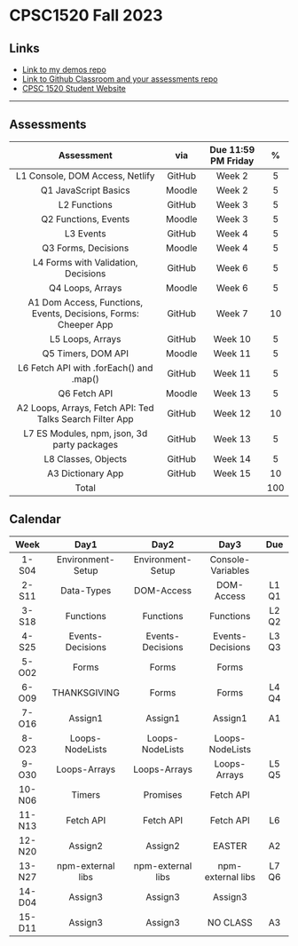 # CPSC1520 Fall 2023

## Links

- [Link to my demos repo](https://github.com/RobbinLawJavaScript/javascript-demos.git)
- [Link to Github Classroom and your assessments repo](#)
- [CPSC 1520 Student Website](https://cpsc-1520.github.io/cpsc1520/)

---

## Assessments

|Assessment|via|Due 11:59 PM Friday|%|
|:-:|:-:|:-:|:-:|
|L1 Console, DOM Access, Netlify|GitHub|Week 2|5
|Q1 JavaScript Basics|Moodle|Week 2|5
|L2 Functions|GitHub|Week 3|5
|Q2 Functions, Events|Moodle|Week 3|5
|L3 Events|GitHub|Week 4|5
|Q3 Forms, Decisions|Moodle|Week 4|5
|L4 Forms with Validation, Decisions|GitHub|Week 6|5
|Q4 Loops, Arrays|Moodle|Week 6|5
|A1 Dom Access, Functions, Events, Decisions, Forms: Cheeper App|GitHub|Week 7|10
|L5 Loops, Arrays|GitHub|Week 10|5
|Q5 Timers, DOM API|Moodle|Week 11|5
|L6 Fetch API with .forEach() and .map()|GitHub|Week 11|5
|Q6 Fetch API|Moodle|Week 13|5
|A2 Loops, Arrays, Fetch API: Ted Talks Search Filter App|GitHub|Week 12|10
|L7 ES Modules, npm, json, 3d party packages|GitHub|Week 13|5
|L8 Classes, Objects|GitHub|Week 14|5
|A3 Dictionary App|GitHub|Week 15|10
|Total|||100|

## Calendar

|Week|Day1|Day2|Day3|Due|
|:-:|:-:|:-:|:-:|:-:|
|1-S04|Environment-Setup|Environment-Setup|Console-Variables|
|2-S11|Data-Types|DOM-Access|DOM-Access|L1 Q1|
|3-S18|Functions|Functions|Functions|L2 Q2|
|4-S25|Events-Decisions|Events-Decisions|Events-Decisions|L3 Q3|
|5-O02|Forms|Forms|Forms||
|6-O09|THANKSGIVING|Forms|Forms|L4 Q4|
|7-O16|Assign1|Assign1|Assign1|A1|
|8-O23|Loops-NodeLists|Loops-NodeLists|Loops-NodeLists|
|9-O30|Loops-Arrays|Loops-Arrays|Loops-Arrays|L5 Q5|
|10-N06|Timers|Promises|Fetch API||
|11-N13|Fetch API|Fetch API|Fetch API|L6|
|12-N20|Assign2|Assign2|EASTER|A2|
|13-N27|npm-external libs|npm-external libs|npm-external libs|L7 Q6|
|14-D04|Assign3|Assign3|Assign3||
|15-D11|Assign3|Assign3|NO CLASS|A3|
